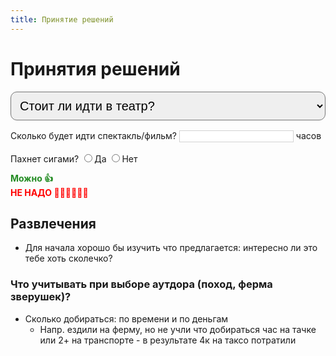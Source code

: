 ```yaml
---
title: Принятие решений
---
```


<style>

select {
    width: 100%;
    padding: 10px;
    border-radius: 10px;
    font-size: 20px;
    margin-bottom: 16px;
}

input {
    border: 1px solid lightgray;
    margin-bottom: 16px;

}

</style>

<script type="module">
  import { createApp } from '../../../a/decisions/petite-vue.js';
  import {store} from "../../../a/decisions/decisions.js";
  
  createApp({store}).mount();
</script>


# Принятия решений

<div>
<select v-model="store.howCanIHelp">
<option value="init" disabled>Чем помочь?</option>
<option value="theatre">Стоит ли идти в театр?</option>
<option value="movie">Стоит ли смотреть кино?</option>
<option value="coffee">Стоит ли брать кофе?</option>
</select>
</div>

<div v-if="store.howCanIHelp === 'theatre' || store.howCanIHelp === 'movie'" >
<label>
Сколько будет идти спектакль/фильм?
<input min="0" type="number" v-model.number="store.hours"> часов
</label>
</div>

<div v-if="store.howCanIHelp === 'coffee'"  >
<label>
Пахнет сигами?
    <label><input type="radio" v-model="store.smellsLikeCigarettes" value='yes'>Да</label>
    <label><input type="radio" v-model="store.smellsLikeCigarettes" value='no'>Нет</label>
</label>
</div>


<div v-if="store.decision() == 'yes'" style="color: forestgreen; font-weight: bold">Можно 👍</div>
<div v-if="store.decision() == 'no'" style="color: red; font-weight: bold">НЕ НАДО 🙅‍♂️🙅‍♂️🙅‍♂️</div>



## Развлечения

- Для начала хорошо бы изучить что предлагается: интересно ли это тебе хоть сколечко?

### Что учитывать при выборе аутдора (поход, ферма зверушек)?

- Сколько добираться: по времени и по деньгам
    - Напр. ездили на ферму, но не учли что добираться час на тачке или 2+ на транспорте - в результате 4к на таксо
      потратили




